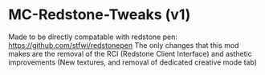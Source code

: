 # MC-Redstone-Tweaks (v1)
Made to be directly compatable with redstone pen: https://github.com/stfwi/redstonepen
The only changes that this mod makes are the removal of the RCI (Redstone Client Interface) and asthetic improvements (New textures, and removal of dedicated creative mode tab)
